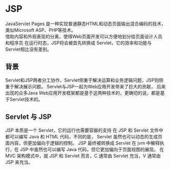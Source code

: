 # JSP

JavaServlet Pages 是一种实现普通静态HTML和动态页面输出混合编码的技术，类似Microsoft ASP、PHP等技术。  
借助内容和外观表现的分离，使得Web页面开发可以方便地划分给页面设计人员和程序员
在运行时态，JSP将会被首先转换成 Servlet，它的效率和功能与Servlet相比没有差别。


## 背景

Servlet和JSP两者分工协作，Servlet侧重于解决运算和业务逻辑问题，JSP则侧重于解决展示问题。
Servlet与JSP一起为Web应用开发带来了巨大的贡献，
后来出现的众多Java Web应用开发框架都是基于这两种技术的，更确切的说，都是基于Servlet技术的。

## Servlet 与 JSP

JSP 本质是一个 Servlet，它的运行也需要容器的支持
在 JSP 和 Servlet 文件中都可以编写 Java 和 HTML 代码，不同的是，
Servlet 虽然也可以动态的生成页面内容，但更加偏向于逻辑的控制。
JSP 最终被转换成 Servlet 在 jvm 中解释执行，在 JSP 中虽然也可以编写 Java 代码，但它更加偏向于页面视图的展现。
在 MVC 架构模式中，就 JSP 和 Servlet 而言，C 通常由 Servlet 充当，V 通常由 JSP 来充当。
